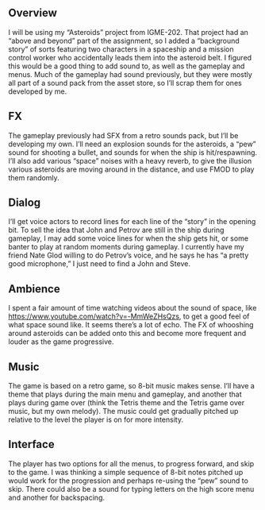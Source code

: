 ## Overview

I will be using my “Asteroids” project from IGME-202. That project had an “above and beyond” part of the assignment, so I added a “background story” of sorts featuring two characters in a spaceship and a mission control worker who accidentally leads them into the asteroid belt. I figured this would be a good thing to add sound to, as well as the gameplay and menus. Much of the gameplay had sound previously, but they were mostly all part of a sound pack from the asset store, so I’ll scrap them for ones developed by me. 

## FX

The gameplay previously had SFX from a retro sounds pack, but I’ll be developing my own. I’ll need an explosion sounds for the asteroids, a “pew” sound for shooting a bullet, and sounds for when the ship is hit/respawning. I’ll also add various “space” noises with a heavy reverb, to give the illusion various asteroids are moving around in the distance, and use FMOD to play them randomly.

## Dialog
I’ll get voice actors to record lines for each line of the “story” in the opening bit. To sell the idea that John and Petrov are still in the ship during gameplay, I may add some voice lines for when the ship gets hit, or some banter to play at random moments during gameplay. I currently have my friend Nate Glod willing to do Petrov’s voice, and he says he has “a pretty good microphone,” I just need to find a John and Steve. 

## Ambience
I spent a fair amount of time watching videos about the sound of space, like https://www.youtube.com/watch?v=-MmWeZHsQzs, to get a good feel of what space sound like. It seems there’s a lot of echo. The FX of whooshing around asteroids can be added onto this and become more frequent and louder as the game progressive.

## Music
The game is based on a retro game, so 8-bit music makes sense. I’ll have a theme that plays during the main menu and gameplay, and another that plays during game over (think the Tetris theme and the Tetris game over music, but my own melody). The music could get gradually pitched up relative to the level the player is on for more intensity.

## Interface
The player has two options for all the menus, to progress forward, and skip to the game. I was thinking a simple sequence of 8-bit notes pitched up would work for the progression and perhaps re-using the “pew” sound to skip. There could also be a sound for typing letters on the high score menu and another for backspacing.

